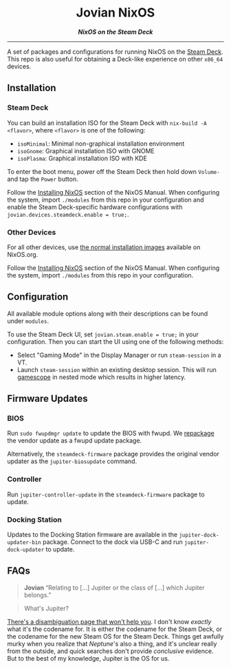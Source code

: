 <div align="center"><h1>Jovian NixOS</h1></div>
<div align="center"><strong><em>NixOS on the Steam Deck</em></strong></div>

****

A set of packages and configurations for running NixOS on the [Steam Deck](https://www.steamdeck.com).
This repo is also useful for obtaining a Deck-like experience on other `x86_64` devices.

Installation
------------

### Steam Deck

You can build an installation ISO for the Steam Deck with `nix-build -A <flavor>`, where `<flavor>` is one of the following:

- `isoMinimal`: Minimal non-graphical installation environment
- `isoGnome`: Graphical installation ISO with GNOME
- `isoPlasma`: Graphical installation ISO with KDE

To enter the boot menu, power off the Steam Deck then hold down `Volume-` and tap the `Power` button.

Follow the [Installing NixOS](https://nixos.org/manual/nixos/unstable/index.html#sec-installation) section of the NixOS Manual.
When configuring the system, import `./modules` from this repo in your configuration and enable the Steam Deck-specific hardware configurations with `jovian.devices.steamdeck.enable = true;`.

### Other Devices

For all other devices, use [the normal installation images](https://nixos.org/download.html#download-nixos) available on NixOS.org.

Follow the [Installing NixOS](https://nixos.org/manual/nixos/unstable/index.html#sec-installation) section of the NixOS Manual.
When configuring the system, import `./modules` from this repo in your configuration.

Configuration
-------------

All available module options along with their descriptions can be found under `modules`.

To use the Steam Deck UI, set `jovian.steam.enable = true;` in your configuration.
Then you can start the UI using one of the following methods:

- Select "Gaming Mode" in the Display Manager or run `steam-session` in a VT.
- Launch `steam-session` within an existing desktop session. This will run [gamescope](https://github.com/Plagman/gamescope) in nested mode which results in higher latency.

Firmware Updates
----------------

### BIOS

Run `sudo fwupdmgr update` to update the BIOS with fwupd.
We [repackage](./pkgs/jupiter-hw-support/bios-fwupd.nix) the vendor update as a fwupd update package.

Alternatively, the `steamdeck-firmware` package provides the original vendor updater as the `jupiter-biosupdate` command.

### Controller

Run `jupiter-controller-update` in the `steamdeck-firmware` package to update.

### Docking Station

Updates to the Docking Station firmware are available in the `jupiter-dock-updater-bin` package.
Connect to the dock via USB-C and run `jupiter-dock-updater` to update.

FAQs
----

> **Jovian**
> “Relating to [...] Jupiter or the class of [...] which Jupiter belongs.”

> What's Jupiter?

[There's a disambiguation page that won't help you](https://en.wikipedia.org/wiki/Jupiter_(disambiguation)).
I don't know *exactly* what it's the codename for.
It is either the codename for the Steam Deck, or the codename for the new Steam OS for the Steam Deck.
Things get awfully murky when you realize that *Neptune*'s also a thing, and it's unclear really from the outside, and quick searches don't provide *conclusive* evidence.
But to the best of my knowledge, Jupiter is the OS for us.
